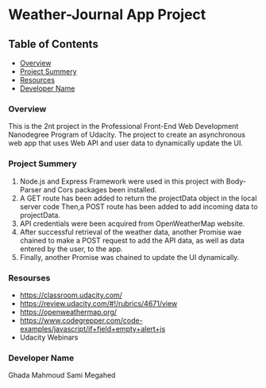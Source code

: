# Weather-Journal App Project

## Table of Contents

- [Overview](#Overview)
- [Project Summery](#Project-Summery)
- [Resources](#Resources)
- [Developer Name](#Develper-Name)

### Overview

This is the 2nt project in the Professional Front-End Web Development Nanodegree Program of Udacity.
The project to create an asynchronous web app that uses Web API and user data to dynamically update the UI.

### Project Summery

1. Node.js and Express Framework were used in this project with Body-Parser and Cors packages been installed.
2. A GET route has been added to return the projectData object in the local server code Then,a POST route has been added to add incoming data to projectData.
3. API credentials were been acquired from OpenWeatherMap website.
4. After successful retrieval of the weather data, another Promise wae chained to make a POST request to add the API data, as well as data entered by the user, to the app.
5. Finally, another Promise was chained to update the UI dynamically.

### Resourses

- https://classroom.udacity.com/
- https://review.udacity.com/#!/rubrics/4671/view
- https://openweathermap.org/
- https://www.codegrepper.com/code-examples/javascript/if+field+empty+alert+js
- Udacity Webinars

### Developer Name

Ghada Mahmoud Sami Megahed
